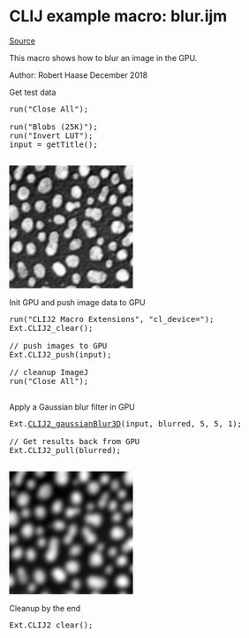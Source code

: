 

# CLIJ example macro: blur.ijm

[Source](https://github.com/clij/clij2-docs/tree/master/src/main/macro/blur.ijm)

This macro shows how to blur an image in the GPU.

Author: Robert Haase
December 2018

Get test data

<pre class="highlight">
run("Close All");

run("Blobs (25K)");
run("Invert LUT");
input = getTitle();

</pre>
<a href="image_1587651220246.png"><img src="image_1587651220246.png" width="224" alt="blobs.gif"/></a>

Init GPU
 and push image data to GPU

<pre class="highlight">
run("CLIJ2 Macro Extensions", "cl_device=");
Ext.CLIJ2_clear();

// push images to GPU
Ext.CLIJ2_push(input);

// cleanup ImageJ
run("Close All");

</pre>

Apply a Gaussian blur filter in GPU

<pre class="highlight">
Ext.<a href="https://clij.github.io/clij2-docs/reference_gaussianBlur3D">CLIJ2_gaussianBlur3D</a>(input, blurred, 5, 5, 1);

// Get results back from GPU
Ext.CLIJ2_pull(blurred);

</pre>
<a href="image_1587651221795.png"><img src="image_1587651221795.png" width="224" alt="CLIJ2_gaussianBlur3D_result125"/></a>

Cleanup by the end

<pre class="highlight">
Ext.CLIJ2_clear();
</pre>




